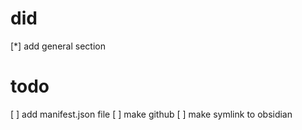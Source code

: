 # did

[*] add general section

# todo

[ ] add manifest.json file
[ ] make github
[ ] make symlink to obsidian
